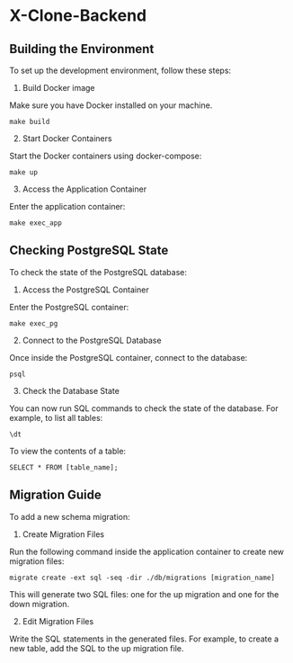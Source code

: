# X-Clone-Backend
## Building the Environment
To set up the development environment, follow these steps:

1. Build Docker image  

Make sure you have Docker installed on your machine.
```
make build
```

2. Start Docker Containers

Start the Docker containers using docker-compose:
```
make up
```

3. Access the Application Container  

Enter the application container:
```
make exec_app
```

## Checking PostgreSQL State
To check the state of the PostgreSQL database:

1. Access the PostgreSQL Container  

Enter the PostgreSQL container:
```
make exec_pg
```

2. Connect to the PostgreSQL Database  

Once inside the PostgreSQL container, connect to the database:
```
psql
```

3. Check the Database State  

You can now run SQL commands to check the state of the database. For example, to list all tables:
```
\dt
```
To view the contents of a table:
```
SELECT * FROM [table_name];
```

## Migration Guide
To add a new schema migration:

1. Create Migration Files

Run the following command inside the application container to create new migration files:

```
migrate create -ext sql -seq -dir ./db/migrations [migration_name]
```
This will generate two SQL files: one for the up migration and one for the down migration.

2. Edit Migration Files

Write the SQL statements in the generated files. For example, to create a new table, add the SQL to the up migration file.
